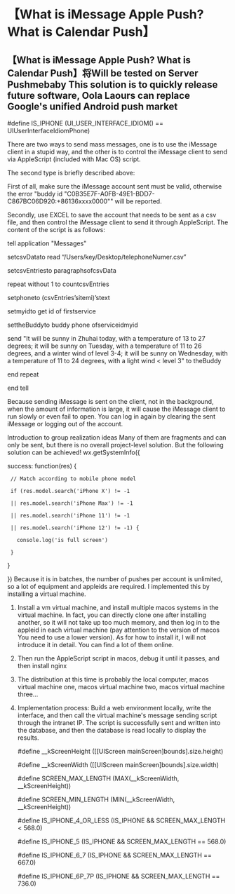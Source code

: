 # 【What is iMessage Apple Push? What is Calendar Push】
## 【What is iMessage Apple Push? What is Calendar Push】将Will be tested on Server Pushmebaby This solution is to quickly release future software, Oola Laours can replace Google's unified Android push market

#define IS_IPHONE (UI_USER_INTERFACE_IDIOM() == UIUserInterfaceIdiomPhone)

 
There are two ways to send mass messages, one is to use the iMessage client in a stupid way, and the other is to control the iMessage client to send via AppleScript (included with Mac OS) script.

The second type is briefly described above:

First of all, make sure the iMessage account sent must be valid, otherwise the error "buddy id "C0B35E7F-A0FB-49E1-BDD7-C867BC06D920:+86136xxxx0000"" will be reported.

Secondly, use EXCEL to save the account that needs to be sent as a csv file, and then control the iMessage client to send it through AppleScript. The content of the script is as follows:

tell application "Messages"



setcsvDatato read “/Users/key/Desktop/telephoneNumer.csv”

setcsvEntriesto paragraphsofcsvData

repeat without 1 to countcsvEntries

setphoneto (csvEntries’sitemi)’stext

setmyidto get id of firstservice

settheBuddyto buddy phone ofserviceidmyid

send "It will be sunny in Zhuhai today, with a temperature of 13 to 27 degrees; it will be sunny on Tuesday, with a temperature of 11 to 26 degrees, and a winter wind of level 3-4; it will be sunny on Wednesday, with a temperature of 11 to 24 degrees, with a light wind < level 3" to theBuddy

end repeat

end tell

Because sending iMessage is sent on the client, not in the background, when the amount of information is large, it will cause the iMessage client to run slowly or even fail to open. You can log in again by clearing the sent iMessage or logging out of the account.

Introduction to group realization ideas
Many of them are fragments and can only be sent, but there is no overall project-level solution. But the following solution can be achieved!
wx.getSystemInfo({

   success: function(res) {

     // Match according to mobile phone model

     if (res.model.search('iPhone X') != -1

     || res.model.search('iPhone Max') != -1

     || res.model.search('iPhone 11') != -1

     || res.model.search('iPhone 12') != -1) {

       console.log('is full screen')

     }

   }

})
Because it is in batches, the number of pushes per account is unlimited, so a lot of equipment and appleids are required. I implemented this by installing a virtual machine.

1. Install a vm virtual machine, and install multiple macos systems in the virtual machine. In fact, you can directly clone one after installing another, so it will not take up too much memory, and then log in to the appleid in each virtual machine (pay attention to the version of macos You need to use a lower version). As for how to install it, I will not introduce it in detail. You can find a lot of them online.

2. Then run the AppleScript script in macos, debug it until it passes, and then install nginx

3. The distribution at this time is probably the local computer, macos virtual machine one, macos virtual machine two, macos virtual machine three...

4. Implementation process: Build a web environment locally, write the interface, and then call the virtual machine's message sending script through the intranet IP. The script is successfully sent and written into the database, and then the database is read locally to display the results.
 

     #define __kScreenHeight ([[UIScreen mainScreen]bounds].size.height)

     #define __kScreenWidth ([[UIScreen mainScreen]bounds].size.width)

     #define SCREEN_MAX_LENGTH (MAX(__kScreenWidth, __kScreenHeight))

     #define SCREEN_MIN_LENGTH (MIN(__kScreenWidth, __kScreenHeight))

 

     #define IS_IPHONE_4_OR_LESS (IS_IPHONE && SCREEN_MAX_LENGTH < 568.0)

     #define IS_IPHONE_5 (IS_IPHONE && SCREEN_MAX_LENGTH == 568.0)

     #define IS_IPHONE_6_7 (IS_IPHONE && SCREEN_MAX_LENGTH == 667.0)

     #define IS_IPHONE_6P_7P (IS_IPHONE && SCREEN_MAX_LENGTH == 736.0)